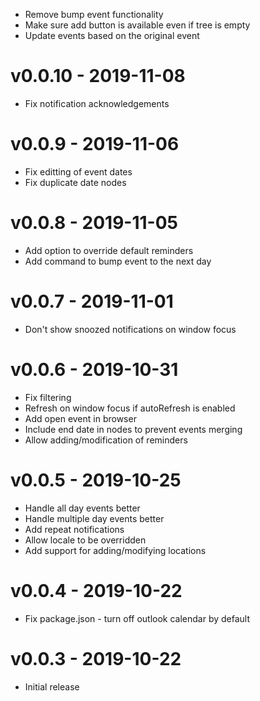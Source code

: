 - Remove bump event functionality
- Make sure add button is available even if tree is empty
- Update events based on the original event

# v0.0.10 - 2019-11-08
- Fix notification acknowledgements

# v0.0.9 - 2019-11-06
- Fix editting of event dates
- Fix duplicate date nodes

# v0.0.8 - 2019-11-05
- Add option to override default reminders
- Add command to bump event to the next day

# v0.0.7 - 2019-11-01
- Don't show snoozed notifications on window focus

# v0.0.6 - 2019-10-31
- Fix filtering
- Refresh on window focus if autoRefresh is enabled
- Add open event in browser
- Include end date in nodes to prevent events merging
- Allow adding/modification of reminders

# v0.0.5 - 2019-10-25
- Handle all day events better
- Handle multiple day events better
- Add repeat notifications
- Allow locale to be overridden
- Add support for adding/modifying locations

# v0.0.4 - 2019-10-22
- Fix package.json - turn off outlook calendar by default

# v0.0.3 - 2019-10-22
- Initial release
